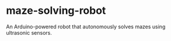 # maze-solving-robot
An Arduino-powered robot that autonomously solves mazes using ultrasonic sensors.
